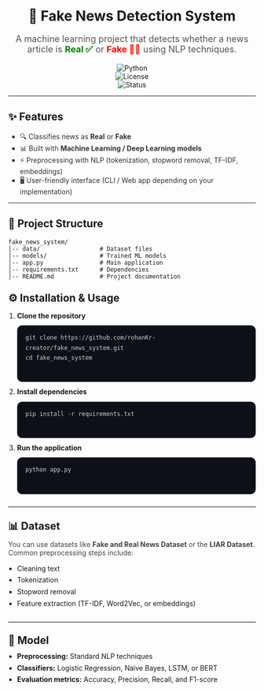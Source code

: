 <div align="center">

# 📰 Fake News Detection System  

<p style="font-size:18px; color:#555;">
A machine learning project that detects whether a news article is  
<span style="color:green; font-weight:bold;">Real ✅</span> or  
<span style="color:red; font-weight:bold;">Fake 🕵️‍♂️</span> using NLP techniques.  
</p>

![Python](https://img.shields.io/badge/Python-3.9-blue?style=for-the-badge&logo=python)  
![License](https://img.shields.io/badge/License-MIT-green?style=for-the-badge)  
![Status](https://img.shields.io/badge/Status-Active-success?style=for-the-badge)  

</div>

---

## ✨ Features  
<ul style="list-style-type:square; color:#333;">
<li>🔍 Classifies news as <b>Real</b> or <b>Fake</b></li>  
<li>📊 Built with <b>Machine Learning / Deep Learning models</b></li>  
<li>⚡ Preprocessing with NLP (tokenization, stopword removal, TF-IDF, embeddings)</li>  
<li>🖥️ User-friendly interface (CLI / Web app depending on your implementation)</li>  
</ul>

---
## 📂 Project Structure  
```
fake_news_system/
│-- data/                 # Dataset files
│-- models/               # Trained ML models
│-- app.py                # Main application
│-- requirements.txt      # Dependencies
│-- README.md             # Project documentation
```

<!-- ⚙️ Installation & Usage -->
<section style="margin: 24px 0;">
  <h2 style="margin: 0 0 12px;">⚙️ Installation &amp; Usage</h2>

  <ol style="line-height: 1.7; padding-left: 18px; margin: 0;">
    <li>
      <strong>Clone the repository</strong>
      <pre style="background:#0d1117; color:#c9d1d9; padding:14px 16px; border-radius:10px; overflow-x:auto; border:1px solid #30363d; margin:8px 0;">
<code>git clone https://github.com/rohanKr-creator/fake_news_system.git
cd fake_news_system</code>
      </pre>
    </li>
    <li>
      <strong>Install dependencies</strong>
      <pre style="background:#0d1117; color:#c9d1d9; padding:14px 16px; border-radius:10px; overflow-x:auto; border:1px solid #30363d; margin:8px 0;">
<code>pip install -r requirements.txt</code>
      </pre>
    </li>
    <li>
      <strong>Run the application</strong>
      <pre style="background:#0d1117; color:#c9d1d9; padding:14px 16px; border-radius:10px; overflow-x:auto; border:1px solid #30363d; margin:8px 0;">
<code>python app.py</code>
      </pre>
    </li>
  </ol>
</section>

<hr style="border:none; border-top:1px solid #e5e7eb; margin:24px 0;" />

<!-- 📊 Dataset -->
<section style="margin: 24px 0;">
  <h2 style="margin: 0 0 8px;">📊 Dataset</h2>
  <p style="color:#444; margin: 8px 0 12px;">
    You can use datasets like <b>Fake and Real News Dataset</b> or the <b>LIAR Dataset</b>. Common preprocessing steps include:
  </p>
  <ul style="margin:0; padding-left:18px; line-height:1.7;">
    <li>Cleaning text</li>
    <li>Tokenization</li>
    <li>Stopword removal</li>
    <li>Feature extraction (TF-IDF, Word2Vec, or embeddings)</li>
  </ul>
</section>

<hr style="border:none; border-top:1px solid #e5e7eb; margin:24px 0;" />

<!-- 🧠 Model -->
<section style="margin: 24px 0;">
  <h2 style="margin: 0 0 8px;">🧠 Model</h2>
  <ul style="margin:0; padding-left:18px; line-height:1.7;">
    <li><b>Preprocessing:</b> Standard NLP techniques</li>
    <li><b>Classifiers:</b> Logistic Regression, Naive Bayes, LSTM, or BERT</li>
    <li><b>Evaluation metrics:</b> Accuracy, Precision, Recall, and F1-score</li>
  </ul>
</section>

